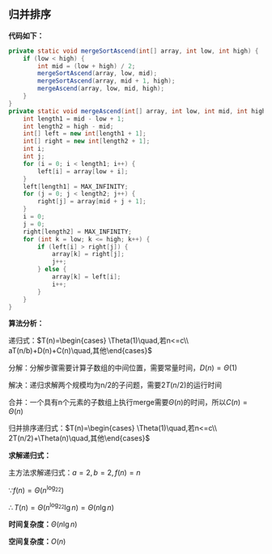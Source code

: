 ## 归并排序

**代码如下：**

```java
private static void mergeSortAscend(int[] array, int low, int high) {
    if (low < high) {
        int mid = (low + high) / 2;
        mergeSortAscend(array, low, mid);
        mergeSortAscend(array, mid + 1, high);
        mergeAscend(array, low, mid, high);
    }
}
private static void mergeAscend(int[] array, int low, int mid, int high) {
    int length1 = mid - low + 1;
    int length2 = high - mid;
    int[] left = new int[length1 + 1];
    int[] right = new int[length2 + 1];
    int i;
    int j;
    for (i = 0; i < length1; i++) {
        left[i] = array[low + i];
    }
    left[length1] = MAX_INFINITY;
    for (j = 0; j < length2; j++) {
        right[j] = array[mid + j + 1];
    }
    i = 0;
    j = 0;
    right[length2] = MAX_INFINITY;
    for (int k = low; k <= high; k++) {
        if (left[i] > right[j]) {
            array[k] = right[j];
            j++;
        } else {
            array[k] = left[i];
            i++;
        }
    }
}
```

**算法分析：**

递归式：$T(n)=\begin{cases} \Theta(1)\quad,若n<=c\\ aT(n/b)+D(n)+C(n)\quad,其他\end{cases}$

分解：分解步骤需要计算子数组的中间位置，需要常量时间，$D(n)=\Theta(1)$

解决：递归求解两个规模均为n/2的子问题，需要$2T(n/2)$的运行时间

合并：一个具有n个元素的子数组上执行merge需要$\Theta(n)$的时间，所以$C(n)=\Theta(n)$

归并排序递归式：$T(n)=\begin{cases} \Theta(1)\quad,若n<=c\\ 2T(n/2)+\Theta(n)\quad,其他\end{cases}$

**求解递归式：**

主方法求解递归式：$a=2,b=2,f(n)=n$

$\because f(n)=\Theta(n^{\log_22})$

$\therefore T(n)=\Theta(n^{\log_22}\lg{n})=\Theta(n\lg{n})$

**时间复杂度：**$\Theta(n\lg{n})$

**空间复杂度：**$O(n)$

